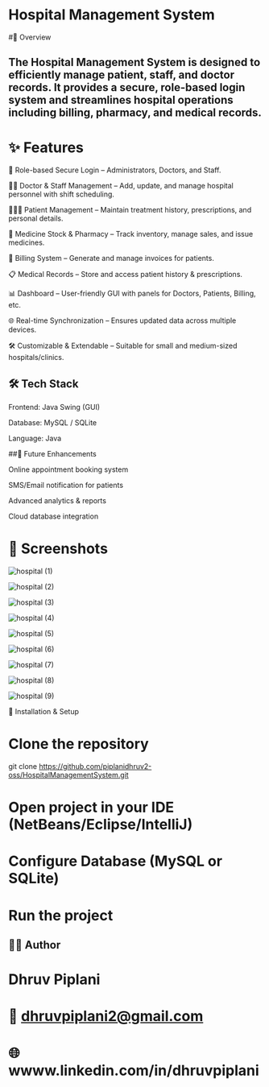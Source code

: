 # Hospital Management System
#📌 Overview

## The Hospital Management System is designed to efficiently manage patient, staff, and doctor records. It provides a secure, role-based login system and streamlines hospital operations including billing, pharmacy, and medical records.

# ✨ Features

🔐 Role-based Secure Login – Administrators, Doctors, and Staff.

👨‍⚕️ Doctor & Staff Management – Add, update, and manage hospital personnel with shift scheduling.

🧑‍🤝‍🧑 Patient Management – Maintain treatment history, prescriptions, and personal details.

💊 Medicine Stock & Pharmacy – Track inventory, manage sales, and issue medicines.

📄 Billing System – Generate and manage invoices for patients.

📋 Medical Records – Store and access patient history & prescriptions.

📊 Dashboard – User-friendly GUI with panels for Doctors, Patients, Billing, etc.

🌐 Real-time Synchronization – Ensures updated data across multiple devices.

🛠 Customizable & Extendable – Suitable for small and medium-sized hospitals/clinics.

## 🛠️ Tech Stack

Frontend: Java Swing (GUI)

Database: MySQL / SQLite

Language: Java

##🚀 Future Enhancements

Online appointment booking system

SMS/Email notification for patients

Advanced analytics & reports

Cloud database integration

# 📸 Screenshots

![hospital (1)](https://github.com/user-attachments/assets/80bd5d74-ca57-47c5-96b6-49b6808b3745)

![hospital (2)](https://github.com/user-attachments/assets/6ba4ac9b-e30d-4026-afeb-546bb90b36d5)

![hospital (3)](https://github.com/user-attachments/assets/9b25fcb8-6674-4b42-8a01-5316ffd80c09)

![hospital (4)](https://github.com/user-attachments/assets/5ea92617-1909-4cf2-a68e-e23c569a7bf8)

![hospital (5)](https://github.com/user-attachments/assets/8123b40f-4dfb-49c2-a7cf-78b5a7a2b662)

![hospital (6)](https://github.com/user-attachments/assets/deb59491-1cd2-4dbd-806a-e8172280a95f)


![hospital (7)](https://github.com/user-attachments/assets/27608294-898c-46f3-a9c5-78590537708d)

![hospital (8)](https://github.com/user-attachments/assets/b503cafb-d7f8-4ee9-bb21-922e712f338b)

![hospital (9)](https://github.com/user-attachments/assets/692ef127-b98b-4514-af76-18218b1c35ab)


📂 Installation & Setup

# Clone the repository

git clone https://github.com/piplanidhruv2-oss/HospitalManagementSystem.git

# Open project in your IDE (NetBeans/Eclipse/IntelliJ)

# Configure Database (MySQL or SQLite)

# Run the project

## 👨‍💻 Author

# Dhruv Piplani

# 📧 dhruvpiplani2@gmail.com

# 🌐 wwww.linkedin.com/in/dhruvpiplani


